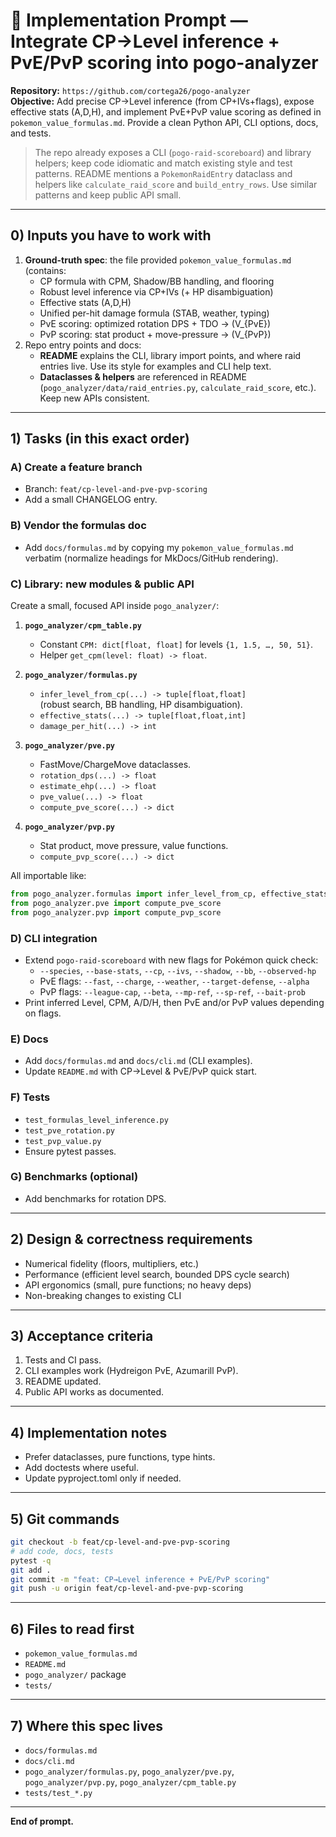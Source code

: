 # 🚀 Implementation Prompt — Integrate CP→Level inference + PvE/PvP scoring into **pogo-analyzer**

**Repository:** `https://github.com/cortega26/pogo-analyzer`  
**Objective:** Add precise CP→Level inference (from CP+IVs+flags), expose effective stats \(A,D,H\), and implement PvE+PvP value scoring as defined in `pokemon_value_formulas.md`. Provide a clean Python API, CLI options, docs, and tests.

> The repo already exposes a CLI (`pogo-raid-scoreboard`) and library helpers; keep code idiomatic and match existing style and test patterns. README mentions a `PokemonRaidEntry` dataclass and helpers like `calculate_raid_score` and `build_entry_rows`. Use similar patterns and keep public API small.

---

## 0) Inputs you have to work with

1) **Ground-truth spec**: the file provided `pokemon_value_formulas.md` (contains:
   - CP formula with CPM, Shadow/BB handling, and flooring
   - Robust level inference via CP+IVs (+ HP disambiguation)
   - Effective stats \(A,D,H\)
   - Unified per-hit damage formula (STAB, weather, typing)
   - PvE scoring: optimized rotation DPS + TDO → \(V_{PvE}\)
   - PvP scoring: stat product + move-pressure → \(V_{PvP}\)
2) Repo entry points and docs:
   - **README** explains the CLI, library import points, and where raid entries live. Use its style for examples and CLI help text.
   - **Dataclasses & helpers** are referenced in README (`pogo_analyzer/data/raid_entries.py`, `calculate_raid_score`, etc.). Keep new APIs consistent.

---

## 1) Tasks (in this exact order)

### A) Create a feature branch
- Branch: `feat/cp-level-and-pve-pvp-scoring`
- Add a small CHANGELOG entry.

### B) Vendor the formulas doc
- Add `docs/formulas.md` by copying my `pokemon_value_formulas.md` verbatim (normalize headings for MkDocs/GitHub rendering).

### C) Library: new modules & public API
Create a small, focused API inside `pogo_analyzer/`:

1. **`pogo_analyzer/cpm_table.py`**
   - Constant `CPM: dict[float, float]` for levels `{1, 1.5, …, 50, 51}`.
   - Helper `get_cpm(level: float) -> float`.

2. **`pogo_analyzer/formulas.py`**
   - `infer_level_from_cp(...) -> tuple[float,float]`  
     (robust search, BB handling, HP disambiguation).
   - `effective_stats(...) -> tuple[float,float,int]`
   - `damage_per_hit(...) -> int`

3. **`pogo_analyzer/pve.py`**
   - FastMove/ChargeMove dataclasses.
   - `rotation_dps(...) -> float`
   - `estimate_ehp(...) -> float`
   - `pve_value(...) -> float`
   - `compute_pve_score(...) -> dict`

4. **`pogo_analyzer/pvp.py`**
   - Stat product, move pressure, value functions.
   - `compute_pvp_score(...) -> dict`

All importable like:
```python
from pogo_analyzer.formulas import infer_level_from_cp, effective_stats
from pogo_analyzer.pve import compute_pve_score
from pogo_analyzer.pvp import compute_pvp_score
```

### D) CLI integration
- Extend `pogo-raid-scoreboard` with new flags for Pokémon quick check:
  - `--species`, `--base-stats`, `--cp`, `--ivs`, `--shadow`, `--bb`, `--observed-hp`
  - PvE flags: `--fast`, `--charge`, `--weather`, `--target-defense`, `--alpha`
  - PvP flags: `--league-cap`, `--beta`, `--mp-ref`, `--sp-ref`, `--bait-prob`
- Print inferred Level, CPM, A/D/H, then PvE and/or PvP values depending on flags.

### E) Docs
- Add `docs/formulas.md` and `docs/cli.md` (CLI examples).
- Update `README.md` with CP→Level & PvE/PvP quick start.

### F) Tests
- `test_formulas_level_inference.py`
- `test_pve_rotation.py`
- `test_pvp_value.py`
- Ensure pytest passes.

### G) Benchmarks (optional)
- Add benchmarks for rotation DPS.

---

## 2) Design & correctness requirements

- Numerical fidelity (floors, multipliers, etc.)
- Performance (efficient level search, bounded DPS cycle search)
- API ergonomics (small, pure functions; no heavy deps)
- Non-breaking changes to existing CLI

---

## 3) Acceptance criteria

1) Tests and CI pass.  
2) CLI examples work (Hydreigon PvE, Azumarill PvP).  
3) README updated.  
4) Public API works as documented.

---

## 4) Implementation notes

- Prefer dataclasses, pure functions, type hints.
- Add doctests where useful.
- Update pyproject.toml only if needed.

---

## 5) Git commands

```bash
git checkout -b feat/cp-level-and-pve-pvp-scoring
# add code, docs, tests
pytest -q
git add .
git commit -m "feat: CP→Level inference + PvE/PvP scoring"
git push -u origin feat/cp-level-and-pve-pvp-scoring
```

---

## 6) Files to read first

- `pokemon_value_formulas.md`
- `README.md`
- `pogo_analyzer/` package
- `tests/`

---

## 7) Where this spec lives

- `docs/formulas.md`  
- `docs/cli.md`  
- `pogo_analyzer/formulas.py`, `pogo_analyzer/pve.py`, `pogo_analyzer/pvp.py`, `pogo_analyzer/cpm_table.py`  
- `tests/test_*.py`

---

**End of prompt.**
